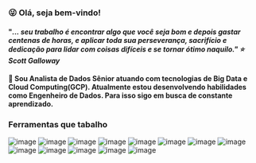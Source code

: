 ### :stuck_out_tongue_winking_eye: Olá, seja bem-vindo!

#### "<i>... seu trabalho é encontrar algo que você seja bom e depois gastar centenas de horas, e aplicar toda sua perseverança, sacrifício e dedicação para lidar com coisas difíceis e se tornar ótimo naquilo."  :star: Scott Galloway </i>

#### 🔭 Sou Analista de Dados Sênior atuando com tecnologias de Big Data e Cloud Computing(GCP). Atualmente estou desenvolvendo habilidades como Engenheiro de Dados. Para isso sigo em busca de constante aprendizado.
  
### Ferramentas que tabalho
![image](https://user-images.githubusercontent.com/44467803/145080964-04951e9b-bb26-4769-81a4-c7fab8f6385b.png) ![image](https://user-images.githubusercontent.com/44467803/145077034-61c44673-7bca-4d6f-94a2-7f60d1b134ad.png) ![image](https://user-images.githubusercontent.com/44467803/143958197-eccce9c3-71cc-4815-bb9b-8c0911925adb.png) ![image](https://user-images.githubusercontent.com/44467803/145077577-d15ec4a5-9a0f-4329-97c9-67e12a3dca36.png) ![image](https://user-images.githubusercontent.com/44467803/143958356-28d0d923-14cf-47b6-b08e-e618c98f8c07.png) ![image](https://user-images.githubusercontent.com/44467803/145081083-e8fcbf8a-f91d-42bb-a516-c540be70756a.png) ![image](https://user-images.githubusercontent.com/44467803/145076546-9ebfc7f7-39a0-46e2-b195-6b069ed22f93.png) ![image](https://user-images.githubusercontent.com/44467803/145077284-1e278841-16a7-49a6-af8f-cc5c6fa75fb2.png) ![image](https://user-images.githubusercontent.com/44467803/145080879-61157a90-e1ee-4b5f-b482-8be69686403c.png) ![image](https://user-images.githubusercontent.com/44467803/145077376-ea92edf5-c006-44d8-8f5e-be40ab198375.png) ![image](https://user-images.githubusercontent.com/44467803/143958426-e5712822-8363-4cfe-8569-1b45063b4704.png) ![image](https://user-images.githubusercontent.com/44467803/143958515-f7e4d889-3331-4b9e-a12a-235feeb7364a.png) ![image](https://user-images.githubusercontent.com/44467803/143958563-6348dc9e-c9b2-4197-8cd4-79e92a926df2.png)


